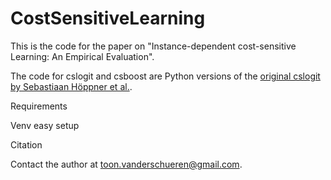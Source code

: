 # CostSensitiveLearning

This is the code for the paper on "Instance-dependent cost-sensitive Learning: An Empirical Evaluation".

The code for cslogit and csboost are Python versions of the [original cslogit by Sebastiaan Höppner et al.](https://github.com/SebastiaanHoppner/CostSensitiveLearning). 

Requirements

Venv easy setup

Citation

Contact the author at toon.vanderschueren@gmail.com.
